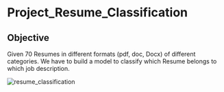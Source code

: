 # Project_Resume_Classification
## Objective

Given 70 Resumes in different formats (pdf, doc, Docx) of different categories. We have to build a model to classify which Resume belongs to which job description.

![resume_classification](https://user-images.githubusercontent.com/97623883/197251871-76337aed-1e34-4d0f-a1d5-df2506acae60.jpg)
